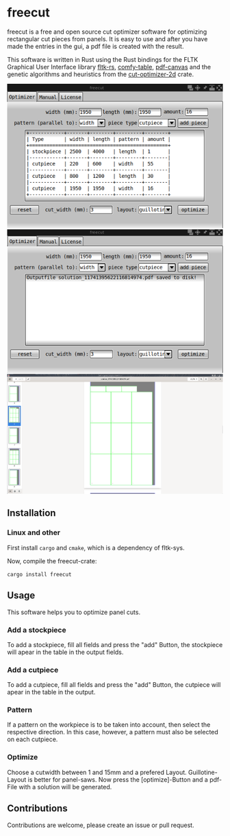 # freecut

freecut is a free and open source cut optimizer software for optimizing rectangular cut pieces from panels.
It is easy to use and after you have made the entries in the gui, a pdf file is created with the result.

This software is written in Rust using the Rust bindings for the FLTK Graphical User Interface library [fltk-rs](https://crates.io/crates/fltk), 
[comfy-table](https://crates.io/crates/comfy-table), [pdf-canvas](https://crates.io/crates/pdf-canvas) and the genetic algorithms and heuristics from the
[cut-optimizer-2d](https://crates.io/crates/cut-optimizer-2d) crate.

![Screenshot gui0](https://raw.githubusercontent.com/geri1701/freecut/main/screenshots/freecut_screenshot0.png)
![Screenshot gui1](https://raw.githubusercontent.com/geri1701/freecut/main/screenshots/freecut_screenshot1.png)
![Screenshot pdf](https://raw.githubusercontent.com/geri1701/freecut/main/screenshots/freecut_screenshot2.png)

## Installation

### Linux and other

First install `cargo` and `cmake`, which is a dependency of fltk-sys.

Now, compile the freecut-crate:

```
cargo install freecut
```
## Usage

This software helps you to optimize panel cuts.

### Add a stockpiece

To add a stockpiece, fill all fields and press the "add" Button, the stockpiece will apear in the table 
in the output fields.

### Add a cutpiece

To add a cutpiece, fill all fields and press the "add" Button, the cutpiece will apear in the table in the 
output.

### Pattern

If a pattern on the workpiece is to be taken into account, then select the respective direction.
In this case, however, a pattern must also be selected on each cutpiece. 

### Optimize

Choose a cutwidth between 1 and 15mm and a prefered Layout.
Guillotine-Layout is better for panel-saws.
Now press the [optimize]-Button and a pdf-File with a solution will be generated.

## Contributions

Contributions are welcome, please create an issue or pull request.
